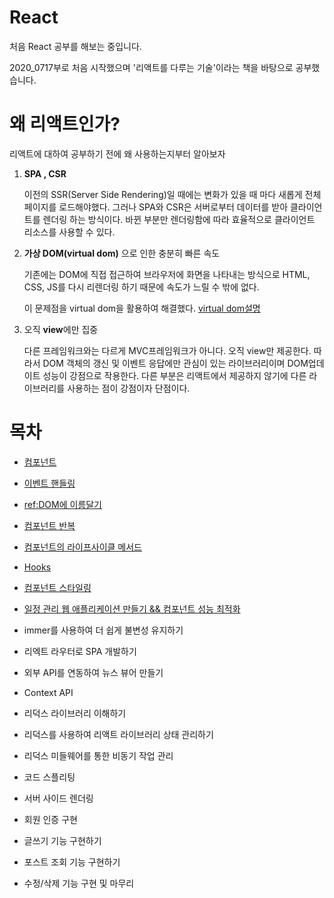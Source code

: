 # React
처음  React 공부를 해보는 중입니다. 

2020_0717부로 처음 시작했으며 '리액트를 다루는 기술'이라는 책을 바탕으로 공부했습니다.

# 왜 리액트인가?
리액트에 대하여 공부하기 전에 왜 사용하는지부터 알아보자

1. **SPA , CSR**

    이전의 SSR(Server Side Rendering)일 때에는 변화가 있을 때 마다 새롭게 전체 페이지를 로드해야했다.
    그러나 SPA와 CSR은 서버로부터 데이터를 받아 클라이언트를 렌더링 하는 방식이다.
    바뀐 부분만 렌더링함에 따라 효율적으로 클라이언트 리소스를 사용할 수 있다.
    
2. **가상 DOM(virtual dom)** 으로 인한 충분히 빠른 속도

    기존에는 DOM에 직접 접근하여 브라우저에 화면을 나타내는 방식으로 HTML, CSS, JS를 다시 리렌더링 하기 때문에 속도가 느릴 수 밖에 없다.
    
    이 문제점을 virtual dom을 활용하여 해결했다.
    [virtual dom설명](https://www.youtube.com/watch?time_continue=1&v=BYbgopx44vo&feature=emb_logo)
    
3. 오직 **view**에만 집중

    다른 프레임워크와는 다르게 MVC프레임워크가 아니다.
    오직 view만 제공한다.
    따라서 DOM 객체의 갱신 및 이벤트 응답에만 관심이 있는 라이브러리이며 DOM업데이트 성능이 강점으로 작용한다.
    다른 부분은 리액트에서 제공하지 않기에 다른 라이브러리를 사용하는 점이 강점이자 단점이다.
    

# 목차
* [컴포넌트](https://github.com/jhoon12/React_Study/blob/master/01.%EC%BB%B4%ED%8F%AC%EB%84%8C%ED%8A%B8/component/%EC%BB%B4%ED%8F%AC%EB%84%8C%ED%8A%B8%EC%9D%98%EA%B0%9C%EB%85%90.md)

* [이벤트 핸들링](https://github.com/jhoon12/React_Study/blob/master/02.%EC%9D%B4%EB%B2%A4%ED%8A%B8%20%ED%95%B8%EB%93%A4%EB%A7%81/event/%EC%9D%B4%EB%B2%A4%ED%8A%B8%20%ED%97%A8%EB%93%A4%EB%A7%81.md)

* [ref:DOM에 이름달기](https://github.com/jhoon12/React_Study/blob/master/03.ref%2C%20Dom%EC%97%90%20%EC%9D%B4%EB%A6%84%EB%8B%AC%EA%B8%B0/ref/ref%20Dom%EC%97%90%20%EC%9D%B4%EB%A6%84%20%EB%8B%AC%EA%B8%B0.md)

* [컴포넌트 반복](https://github.com/jhoon12/React_Study/blob/master/04.%EC%BB%B4%ED%8F%AC%EB%84%8C%ED%8A%B8%EC%9D%98%20%EB%B0%98%EB%B3%B5/comporepeat/%EC%BB%B4%ED%8F%AC%EB%84%8C%ED%8A%B8%EC%9D%98%20%EB%B0%98%EB%B3%B5.md)

* [컴포넌트의 라이프사이클 메서드](https://github.com/jhoon12/React_Study/blob/master/05.%EC%BB%B4%ED%8F%AC%EB%84%8C%ED%8A%B8%EC%9D%98%20%EB%9D%BC%EC%9D%B4%ED%94%84%EC%82%AC%EC%9D%B4%ED%81%B4%20%EB%A9%94%EC%84%9C%EB%93%9C/lifecycle/%EC%BB%B4%ED%8F%AC%EB%84%8C%ED%8A%B8%EC%9D%98%20%EB%9D%BC%EC%9D%B4%ED%94%84%EC%82%AC%EC%9D%B4%ED%81%B4%20%EB%A9%94%EC%84%9C%EB%93%9C.md)

* [Hooks](https://github.com/jhoon12/React_Study/blob/master/06.%20Hooks/hooks/Hooks.md)

* [컴포넌트 스타일링](https://github.com/jhoon12/React_Study/blob/master/07.%EC%BB%B4%ED%8F%AC%EB%84%8C%ED%8A%B8%20%EC%8A%A4%ED%83%80%EC%9D%BC%EB%A7%81/style/%EC%BB%B4%ED%8F%AC%EB%84%8C%ED%8A%B8%20%EC%8A%A4%ED%83%80%EC%9D%BC%EB%A7%81.md)

* [일정 관리 웹 애플리케이션 만들기 && 컴포넌트 성능 최적화](https://github.com/jhoon12/React_Study/tree/master/08.%20%EC%9D%BC%EC%A0%95%20%EA%B4%80%EB%A6%AC%20%EC%9B%B9%20%EC%95%A0%ED%94%8C%EB%A6%AC%EC%BC%80%EC%9D%B4%EC%85%98%20%EB%A7%8C%EB%93%A4%EA%B8%B0/todo/src)

* immer를 사용하여 더 쉽게 불변성 유지하기

* 리엑트 라우터로 SPA 개발하기

* 외부 API를 연동하여 뉴스 뷰어 만들기

* Context API

* 리덕스 라이브러리 이해하기

* 리덕스를 사용하여 리액트 라이브러리 상태 관리하기

* 리덕스 미들웨어를 통한 비동기 작업 관리

* 코드 스플리팅

* 서버 사이드 렌더링

* 회원 인증 구현

* 글쓰기 기능 구현하기

* 포스트 조회 기능 구현하기

* 수정/삭제 기능 구현 및 마무리
